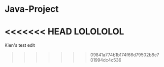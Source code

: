 # Java-Project

<<<<<<< HEAD
LOLOLOLOL
=======
Kien's test edit
>>>>>>> 09841a774b1b174f66d79502b8e701994dc4c536
